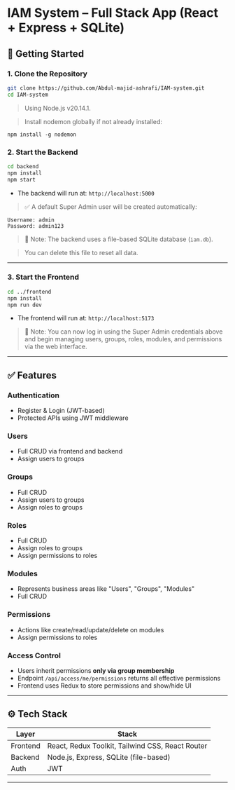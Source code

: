 # IAM System – Full Stack App (React + Express + SQLite)


## 🚀 Getting Started

### 1. Clone the Repository

```bash
git clone https://github.com/Abdul-majid-ashrafi/IAM-system.git
cd IAM-system
```

> Using Node.js v20.14.1.

> Install nodemon globally if not already installed:
```
npm install -g nodemon
```

### 2. Start the Backend

```bash
cd backend
npm install
npm start
```

- The backend will run at: `http://localhost:5000`

> ✅ A default Super Admin user will be created automatically:

```
Username: admin
Password: admin123
```

> 🧠 Note: The backend uses a file-based SQLite database (`iam.db`).

> You can delete this file to reset all data.


---

### 3. Start the Frontend

```bash
cd ../frontend
npm install
npm run dev
```

- The frontend will run at: `http://localhost:5173`

> 🧠 Note: You can now log in using the Super Admin credentials above and begin managing users, groups, roles, modules, and permissions via the web interface.
---

## ✅ Features

### Authentication
- Register & Login (JWT-based)
- Protected APIs using JWT middleware

### Users
- Full CRUD via frontend and backend
- Assign users to groups

### Groups
- Full CRUD
- Assign users to groups
- Assign roles to groups

### Roles
- Full CRUD
- Assign roles to groups
- Assign permissions to roles

### Modules
- Represents business areas like "Users", "Groups", "Modules"
- Full CRUD

### Permissions
- Actions like create/read/update/delete on modules
- Assign permissions to roles

### Access Control
- Users inherit permissions **only via group membership**
- Endpoint `/api/access/me/permissions` returns all effective permissions
- Frontend uses Redux to store permissions and show/hide UI

---

## ⚙️ Tech Stack

| Layer    | Stack                                              |
|----------|----------------------------------------------------|
| Frontend | React, Redux Toolkit, Tailwind CSS, React Router   |
| Backend  | Node.js, Express, SQLite (file-based) |
| Auth     | JWT                                                |

---



